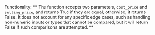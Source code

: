 Functionality: ** The function accepts two parameters, `cost_price` and `selling_price`, and returns True if they are equal; otherwise, it returns False. It does not account for any specific edge cases, such as handling non-numeric inputs or types that cannot be compared, but it will return False if such comparisons are attempted. **